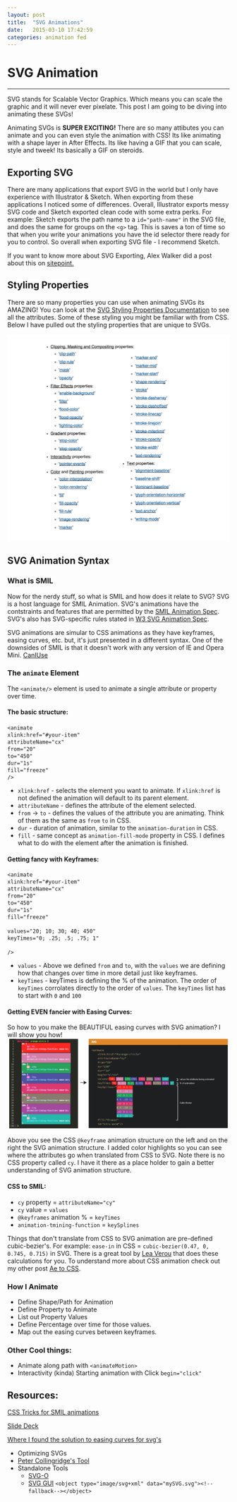 ```yaml
---
layout: post
title:  "SVG Animations"
date:   2015-03-10 17:42:59
categories: animation fed
---
```


# SVG Animation
---

SVG stands for Scalable Vector Graphics. Which means you can scale the graphic and it will never ever pixelate. This post I am going to be diving into animating these SVGs!

Animating SVGs is **SUPER EXCITING!** There are so many attibutes you can animate and you can even style the animation with CSS! Its like animating with a shape layer in After Effects. Its like having a GIF that you can scale, style and tweek!
Its basically a GIF on steroids.


## Exporting SVG

There are many applications that export SVG in the world but I only have experience with Illustrator & Sketch. When exporting from these applications I noticed some of differences. Overall, Illustrator exports messy SVG code and Sketch exported clean code with some extra perks. For example: Sketch exports the path name to a `id="path-name"` in the SVG file, and does the same for groups on the `<g>` tag. This is saves a ton of time so that when you write your animations you have the id selector there ready for you to control. So overall when exporting SVG file - I recommend Sketch. 

If you want to know more about SVG Exporting, Alex Walker did a post about this on [sitepoint.](http://www.sitepoint.com/designers-guide-working-with-svg/)


## Styling Properties

There are so many properties you can use when animating SVGs its AMAZING! You can look at the [SVG Styling Properties Documentation](http://www.w3.org/TR/SVG2/styling.html#SVGStylingProperties) to see all the attributes. Some of these styling you might be familiar with from CSS. Below I have pulled out the styling properties that are unique to SVGs.

![svg-properties](../../images/posts/svg-animation/svg-properties.png)


## SVG Animation Syntax

### What is SMIL

Now for the nerdy stuff, so what is SMIL and how does it relate to SVG? SVG is a host language for SMIL Animation. SVG's animations have the contstraints and features that are permitted by the [SMIL Animation Spec](http://www.w3.org/TR/2001/REC-smil-animation-20010904/). SVG's also has SVG-specific rules stated in [W3 SVG Animation Spec](http://www.w3.org/TR/SVG/animate.html).

SVG animations are simular to CSS animations as they have keyframes, easing curves, etc. but, it's just presented in a different syntax. One of the downsides of SMIL is that it doesn't work with any version of IE and Opera Mini. [CanIUse](http://caniuse.com/#feat=svg-smil)

### The `animate` Element

The `<animate/>` element is used to animate a single attribute or property over time. 

#### The basic structure:

	<animate
	xlink:href="#your-item"
	attributeName="cx"
	from="20"
	to="450"
	dur="1s"
	fill="freeze"
	/>
	
* `xlink:href` - selects the element you want to animate. If `xlink:href` is not defined the animation will default to its parent element.
* `attributeName` - defines the attribute of the element selected.
* `from` -> `to` - defines the values of the attribute you are animating. Think of them as the same as `from` `to` in CSS.
* `dur` - duration of animation, similar to the `animation-duration` in CSS.
* `fill` - same concept as `animation-fill-mode` property in CSS. I defines what to do with the element after the animation is finished.

#### Getting fancy with Keyframes:

	<animate
	xlink:href="#your-item"
	attributeName="cx"
	from="20"
	to="450"
	dur="1s"
	fill="freeze"
	
	values="20; 10; 30; 40; 450"
	keyTimes="0; .25; .5; .75; 1"
	
	/>

* `values` - Above we defined `from` and `to`, with the `values` we are defining how that changes over time in more detail just like keyframes.
* `keyTimes` - keyTimes is defining the % of the animation. The order of `keyTimes` corrolates directly to the order of `values`. The `keyTimes` list has to start with `0` and `100`


#### Getting EVEN fancier with Easing Curves:

So how to you make the BEAUTIFUL easing curves with SVG animation? I will show you how! 		
![SVG Animation Breakdown](../../images/posts/svg-animation/svg-ani-03.png)

Above you see the CSS `@keyframe` animation structure on the left and on the right the SVG animation structure. I added color highlights so you can see where the attributes go when translated from CSS to SVG.
Note there is no CSS property called `cy`. I have it there as a place holder to gain a better understanding of SVG animation structure.

#### CSS to SMIL:
* `cy` property = `attributeName="cy"`
* `cy` value = `values`
* `@keyframes` animation % = `keyTimes`
* `animation-tmining-function` = `keySplines`


Things that don't translate from CSS to SVG animation are pre-defined cubic-bezier's. For example: `ease-in` in CSS = `cubic-bezier(0.47, 0, 0.745, 0.715)` in SVG. There is a great tool by [Lea Verou](http://cubic-bezier.com/#.17,.67,.83,.67) that does these calculations for you. To understand more about CSS animation check out my other post [Ae to CSS](https://medium.com/@ryan_brownhill/after-effects-to-css-79225c1d767e).


### How I Animate

* Define Shape/Path for Animation
* Define Property to Animate
* List out Property Values
* Define Percentage over time for those values.
* Map out the easing curves between keyframes.

### Other Cool things:

* Animate along path with `<animateMotion>`
* Interactivity (kinda) Starting animation with Click `begin="click"` 


## Resources:
		
[CSS Tricks for SMIL animations](https://css-tricks.com/guide-svg-animations-smil/)

[Slide Deck](http://slides.com/sarasoueidan/styling-animating-svgs-with-css#/10)

[Where I found the solution to easing curves for svg's](https://msdn.microsoft.com/en-us/library/ms533119%28v=vs.85%29.aspx)

* Optimizing SVGs
* [Peter Collingridge's Tool](http://petercollingridge.appspot.com/svg-editor)
* Standalone Tools
	* [SVG-O](https://github.com/svg/svgo) 
	* [SVG GUI](https://github.com/svg/svgo-gui)
	`<object type="image/svg+xml" data="mySVG.svg"><!--fallback--></object>`
			